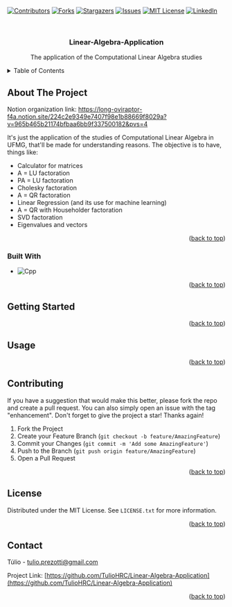 <a name="readme-top"></a>

[![Contributors][contributors-shield]][contributors-url]
[![Forks][forks-shield]][forks-url]
[![Stargazers][stars-shield]][stars-url]
[![Issues][issues-shield]][issues-url]
[![MIT License][license-shield]][license-url]
[![LinkedIn][linkedin-shield]][linkedin-url]



<!-- PROJECT LOGO -->
<br />
<div align="center">
  <h3 align="center">Linear-Algebra-Application</h3>

  <p align="center">
    The application of the Computational Linear Algebra studies
    <br />
</div>



<!-- TABLE OF CONTENTS -->
<details>
  <summary>Table of Contents</summary>
  <ol>
    <li>
      <a href="#about-the-project">About The Project</a>
      <ul>
        <li><a href="#built-with">Built With</a></li>
      </ul>
    </li>
    <li><a href="#getting-started">Getting Started</a></li>
    <li><a href="#usage">Usage</a></li>
    <li><a href="#contributing">Contributing</a></li>
    <li><a href="#license">License</a></li>
    <li><a href="#contact">Contact</a></li>
    <li><a href="#acknowledgments">Acknowledgments</a></li>
  </ol>
</details>



<!-- ABOUT THE PROJECT -->
## About The Project

Notion organization link: https://long-oviraptor-f4a.notion.site/224c2e9349e7407f98e1b88669f8029a?v=965b465b21174bfbaa6bb9f337500182&pvs=4 

It's just the application of the studies of Computational Linear Algebra in UFMG, that'll be made for understanding reasons.
The objective is to have, things like:
* Calculator for matrices
* A = LU factoration
* PA = LU factoration
* Cholesky factoration
* A = QR factoration
* Linear Regression (and its use for machine learning)
* A = QR with Householder factoration
* SVD factoration
* Eigenvalues and vectors

<p align="right">(<a href="#readme-top">back to top</a>)</p>



### Built With

* ![Cpp][Cpp]

<p align="right">(<a href="#readme-top">back to top</a>)</p>



<!-- GETTING STARTED -->
## Getting Started

<p align="right">(<a href="#readme-top">back to top</a>)</p>



<!-- USAGE EXAMPLES -->
## Usage

<p align="right">(<a href="#readme-top">back to top</a>)</p>



<!-- CONTRIBUTING -->
## Contributing

If you have a suggestion that would make this better, please fork the repo and create a pull request. You can also simply open an issue with the tag "enhancement".
Don't forget to give the project a star! Thanks again!

1. Fork the Project
2. Create your Feature Branch (`git checkout -b feature/AmazingFeature`)
3. Commit your Changes (`git commit -m 'Add some AmazingFeature'`)
4. Push to the Branch (`git push origin feature/AmazingFeature`)
5. Open a Pull Request

<p align="right">(<a href="#readme-top">back to top</a>)</p>



<!-- LICENSE -->
## License

Distributed under the MIT License. See `LICENSE.txt` for more information.

<p align="right">(<a href="#readme-top">back to top</a>)</p>



<!-- CONTACT -->
## Contact

Túlio - tulio.prezotti@gmail.com

Project Link: [https://github.com/TulioHRC/Linear-Algebra-Application](https://github.com/TulioHRC/Linear-Algebra-Application)

<p align="right">(<a href="#readme-top">back to top</a>)</p>



<!-- MARKDOWN LINKS & IMAGES -->
<!-- https://www.markdownguide.org/basic-syntax/#reference-style-links -->
[contributors-shield]: https://img.shields.io/github/contributors/TulioHRC/Linear-Algebra-Application.svg?style=for-the-badge
[contributors-url]: https://github.com/TulioHRC/Linear-Algebra-Application/graphs/contributors
[forks-shield]: https://img.shields.io/github/forks/TulioHRC/Linear-Algebra-Application.svg?style=for-the-badge
[forks-url]: https://github.com/TulioHRC/Linear-Algebra-Application/network/members
[stars-shield]: https://img.shields.io/github/stars/TulioHRC/Linear-Algebra-Application.svg?style=for-the-badge
[stars-url]: https://github.com/TulioHRC/Linear-Algebra-Application/stargazers
[issues-shield]: https://img.shields.io/github/issues/TulioHRC/Linear-Algebra-Application.svg?style=for-the-badge
[issues-url]: https://github.com/TulioHRC/Linear-Algebra-Application/issues
[license-shield]: https://img.shields.io/github/license/TulioHRC/Linear-Algebra-Application.svg?style=for-the-badge
[license-url]: https://github.com/TulioHRC/Linear-Algebra-Application/blob/master/LICENSE.txt
[linkedin-shield]: https://img.shields.io/badge/-LinkedIn-black.svg?style=for-the-badge&logo=linkedin&colorB=555
[linkedin-url]: https://www.linkedin.com/in/tulio-henrique00
[Cpp]: https://img.shields.io/badge/C++-00599C?style=flat-square&logo=C%2B%2B&logoColor=white
